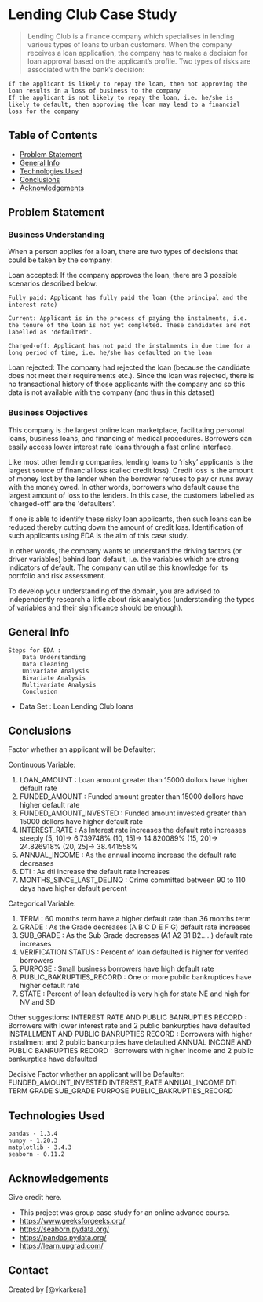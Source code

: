 # Lending Club Case Study
> Lending Club is a finance company which specialises in lending various types of loans to urban customers. When the company receives a loan application, the company has to make a decision for loan approval based on the applicant’s profile. Two types of risks are associated with the bank’s decision:

    If the applicant is likely to repay the loan, then not approving the loan results in a loss of business to the company
    If the applicant is not likely to repay the loan, i.e. he/she is likely to default, then approving the loan may lead to a financial loss for the company


## Table of Contents
* [Problem Statement](#problem-statement)
* [General Info](#general-info)
* [Technologies Used](#technologies-used)
* [Conclusions](#conclusions)
* [Acknowledgements](#acknowledgements)

<!-- You can include any other section that is pertinent to your problem -->

## Problem Statement
### Business Understanding
When a person applies for a loan, there are two types of decisions that could be taken by the company:

Loan accepted: If the company approves the loan, there are 3 possible scenarios described below:

    Fully paid: Applicant has fully paid the loan (the principal and the interest rate)

    Current: Applicant is in the process of paying the instalments, i.e. the tenure of the loan is not yet completed. These candidates are not labelled as 'defaulted'.

    Charged-off: Applicant has not paid the instalments in due time for a long period of time, i.e. he/she has defaulted on the loan

Loan rejected: The company had rejected the loan (because the candidate does not meet their requirements etc.). Since the loan was rejected, there is no transactional history of those applicants with the company and so this data is not available with the company (and thus in this dataset)

### Business Objectives
This company is the largest online loan marketplace, facilitating personal loans, business loans, and financing of medical procedures. Borrowers can easily access lower interest rate loans through a fast online interface.

Like most other lending companies, lending loans to ‘risky’ applicants is the largest source of financial loss (called credit loss). Credit loss is the amount of money lost by the lender when the borrower refuses to pay or runs away with the money owed. In other words, borrowers who default cause the largest amount of loss to the lenders. In this case, the customers labelled as 'charged-off' are the 'defaulters'.

If one is able to identify these risky loan applicants, then such loans can be reduced thereby cutting down the amount of credit loss. Identification of such applicants using EDA is the aim of this case study.

In other words, the company wants to understand the driving factors (or driver variables) behind loan default, i.e. the variables which are strong indicators of default. The company can utilise this knowledge for its portfolio and risk assessment.

To develop your understanding of the domain, you are advised to independently research a little about risk analytics (understanding the types of variables and their significance should be enough).

<!-- You don't have to answer all the questions - just the ones relevant to your project. -->

## General Info
    Steps for EDA :
        Data Understanding
        Data Cleaning
        Univariate Analysis
        Bivariate Analysis
        Multivariate Analysis
        Conclusion
- Data Set : Loan Lending Club loans

<!-- You don't have to answer all the questions - just the ones relevant to your project. -->
## Conclusions
Factor whether an applicant will be Defaulter:

Continuous Variable:
   1. LOAN_AMOUNT : Loan amount greater than 15000 dollors have higher default rate
   2. FUNDED_AMOUNT : Funded amount greater than 15000 dollors have higher default rate
   3. FUNDED_AMOUNT_INVESTED : Funded amount invested greater than 15000 dollors have higher default rate
   4. INTEREST_RATE : As Interest rate increases the default rate increases steeply
      (5, 10]-> 6.739748%
      (10, 15]-> 14.820089%
      (15, 20]-> 24.826918%
      (20, 25]-> 38.441558%
   5. ANNUAL_INCOME : As the annual income increase the default rate decreases
   6. DTI : As dti increase the default rate increases
   7. MONTHS_SINCE_LAST_DELINQ : Crime committed between 90 to 110 days have higher default percent

Categorical Variable:
   1. TERM : 60 months term have a higher default rate than 36 months term
   2. GRADE : As the Grade decreases (A B C D E F G) default rate increases
   3. SUB_GRADE : As the Sub Grade decreases (A1 A2 B1 B2.....) default rate increases
   4. VERIFICATION STATUS : Percent of loan defaulted is higher for verifed borrowers
   5. PURPOSE : Small business borrowers have high default rate
   6. PUBLIC_BAKRUPTIES_RECORD : One or more pubilc bankruptices have higher default rate
   7. STATE : Percent of loan defaulted is very high for state NE and high for NV and SD

Other suggestions:
    INTEREST RATE AND PUBLIC BANRUPTIES RECORD : Borrowers with lower interest rate and 2 public bankurpties have defaulted
    INSTALLMENT AND PUBLIC BANRUPTIES RECORD : Borrowers with higher installment and 2 public bankurpties have defaulted
    ANNUAL INCONE AND PUBLIC BANRUPTIES RECORD : Borrowers with higher Income and 2 public bankurpties have defaulted

Decisive Factor whether an applicant will be Defaulter:
    FUNDED_AMOUNT_INVESTED
    INTEREST_RATE
    ANNUAL_INCOME
    DTI
    TERM
    GRADE
    SUB_GRADE
    PURPOSE
    PUBLIC_BAKRUPTIES_RECORD   

<!-- You don't have to answer all the questions - just the ones relevant to your project. -->


## Technologies Used
    pandas - 1.3.4
    numpy - 1.20.3
    matplotlib - 3.4.3
    seaborn - 0.11.2

<!-- As the libraries versions keep on changing, it is recommended to mention the version of library used in this project -->

## Acknowledgements
Give credit here.
- This project was group case study for an online advance course.
- https://www.geeksforgeeks.org/
- https://seaborn.pydata.org/
- https://pandas.pydata.org/
- https://learn.upgrad.com/


## Contact
Created by [@vkarkera]


<!-- Optional -->
<!-- ## License -->
<!-- This project is open source and available under the [... License](). -->

<!-- You don't have to include all sections - just the one's relevant to your project -->